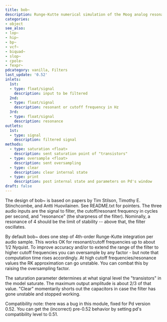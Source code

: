```yaml
---
title: bob~
description: Runge-Kutte numerical simulation of the Moog analog resonant filter
categories:
- object
see_also:
- lop~
- hip~
- bp~
- vcf~
- biquad~
- slop~
- cpole~
- fexpr~
pdcategory: vanilla, Filters
last_update: '0.52'
inlets:
  1st:
  - type: float/signal
    description: input to be filtered
  2nd:
  - type: float/signal
    description: resonant or cutoff frequency in Hz
  3rd:
  - type: float/signal
    description: resonance
outlets:
  1st:
  - type: signal
    description: filtered signal
methods:
  - type: saturation <float>
    description: sent saturation point of "transistors"
  - type: oversample <float>
    description: sent oversampling
  - type: clear
    description: clear internal state
  - type: print
    description: post internal state and parameters on Pd's window
draft: false
---
```

The design of bob~ is based on papers by Tim Stilson, Timothy E. Stinchcombe, and Antti Huovilainen. See README.txt for pointers. The three audio inputs are the signal to filter, the cutoff/resonant frequency in cycles per second, and "resonance" (the sharpness of the filter). Nominally, a resonance of 4 should be the limit of stability -- above that, the filter oscillates.

By default bob~ does one step of 4th-order Runge-Kutte integration per audio sample. This works OK for resonant/cutoff frequencies up to about 1/2 Nyquist. To improve accuracy and/or to extend the range of the filter to higher cutoff frequencies you can oversample by any factor - but note that computation time rises accordingly. At high cutoff frequencies/resonance values the RK approximation can go unstable. You can combat this by raising the oversampling factor.

The saturation parameter determines at what signal level the "transistors" in the model saturate. The maximum output amplitude is about 2/3 of that value. "Clear" momentarily shorts out the capacitors in case the filter has gone unstable and stopped working.

Compatibility note: there was a bug in this module, fixed for Pd version 0.52. You can get the (incorrect) pre-0.52 behavior by setting pd's compatibility level to 0.51.
